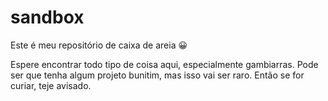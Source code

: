 # sandbox

Este é meu repositório de caixa de areia 😀

Espere encontrar todo tipo de coisa aqui, especialmente gambiarras. Pode ser
que tenha algum projeto bunitim, mas isso vai ser raro. Então se for curiar,
teje avisado.
